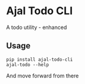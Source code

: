 # Ajal Todo CLI

A todo utility - enhanced

## Usage

```shell
pip install ajal-todo-cli
ajal-todo --help
```

And move forward from there
